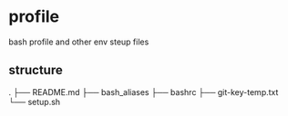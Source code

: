 # profile
bash profile and other env steup files

## structure

.
├── README.md
├── bash_aliases
├── bashrc
├── git-key-temp.txt
└── setup.sh

